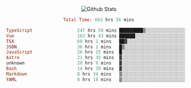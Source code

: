 <!DOCTYPE html>
<body>
<div align="center">
  
  ![Github Stats](https://github-readme-stats.vercel.app/api?username=verycrunchy&show_icons=true&theme=radical)

<!--START_SECTION:waka-->

```ruby
Total Time: 663 hrs 56 mins

TypeScript                 247 hrs 58 mins █████████▒░░░░░░░░░░░░░░░   37.36 %
Vue                        163 hrs 43 mins ██████░░░░░░░░░░░░░░░░░░░   24.66 %
TSX                        69 hrs 1 mins   ██▓░░░░░░░░░░░░░░░░░░░░░░   10.40 %
JSON                       36 hrs 1 mins   █▒░░░░░░░░░░░░░░░░░░░░░░░   05.43 %
JavaScript                 26 hrs 15 mins  █░░░░░░░░░░░░░░░░░░░░░░░░   03.96 %
Astro                      21 hrs 35 mins  ▓░░░░░░░░░░░░░░░░░░░░░░░░   03.25 %
unknown                    20 hrs 9 mins   ▓░░░░░░░░░░░░░░░░░░░░░░░░   03.03 %
Bash                       14 hrs 39 mins  ▓░░░░░░░░░░░░░░░░░░░░░░░░   02.21 %
Markdown                   8 hrs 34 mins   ▒░░░░░░░░░░░░░░░░░░░░░░░░   01.29 %
YAML                       8 hrs 18 mins   ▒░░░░░░░░░░░░░░░░░░░░░░░░   01.25 %
```

<!--END_SECTION:waka-->
</div>
</body>
</html>

